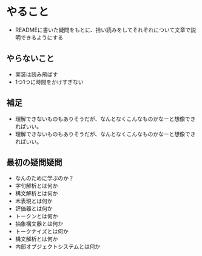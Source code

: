 # やること

- READMEに書いた疑問をもとに、拾い読みをしてそれぞれについて文章で説明できるようにする

## やらないこと

- 実装は読み飛ばす
- 1つ1つに時間をかけすぎない

## 補足

- 理解できないものもありそうだが、なんとなくこんなものかなーと想像できればいい。
- 理解できないものもありそうだが、なんとなくこんなものかなーと想像できればいい。

## 最初の疑問疑問

- なんのために学ぶのか？
- 字句解析とは何か
- 構文解析とは何か
- 木表現とは何か
- 評価器とは何か
- トークンとは何か
- 抽象構文器とは何か
- トークナイズとは何か
- 構文解析とは何か
- 内部オブジェクトシステムとは何か
